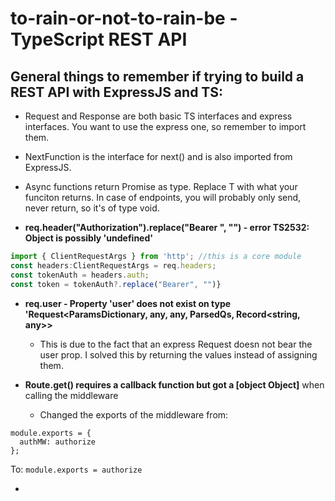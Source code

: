 # to-rain-or-not-to-rain-be - TypeScript REST API
## General things to remember if trying to build a REST API with ExpressJS and TS: 
- Request and Response are both basic TS interfaces and express interfaces. You want to use the express one, so remember to import them. 
- NextFunction is the interface for next() and is also imported from ExpressJS. 
- Async functions return Promise<T> as type. Replace T with what your funciton returns. In case of endpoints, you will probably only send, never return, so it's of type void. 

- **req.header("Authorization").replace("Bearer ", "") - error TS2532: Object is possibly 'undefined'**
```js
import { ClientRequestArgs } from 'http'; //this is a core module
const headers:ClientRequestArgs = req.headers;
const tokenAuth = headers.auth; 
const token = tokenAuth?.replace("Bearer", "")}
```

- **req.user - Property 'user' does not exist on type 'Request<ParamsDictionary, any, any, ParsedQs, Record<string, any>>** 
  - This is due to the fact that an express Request doesn not bear the user prop. I solved this by returning the values instead of assigning them.

- **Route.get() requires a callback function but got a [object Object]** when calling the middleware
  - Changed the exports of the middleware from: 
```
module.exports = {
  authMW: authorize
};
```
To: 
```module.exports = authorize```

- 
